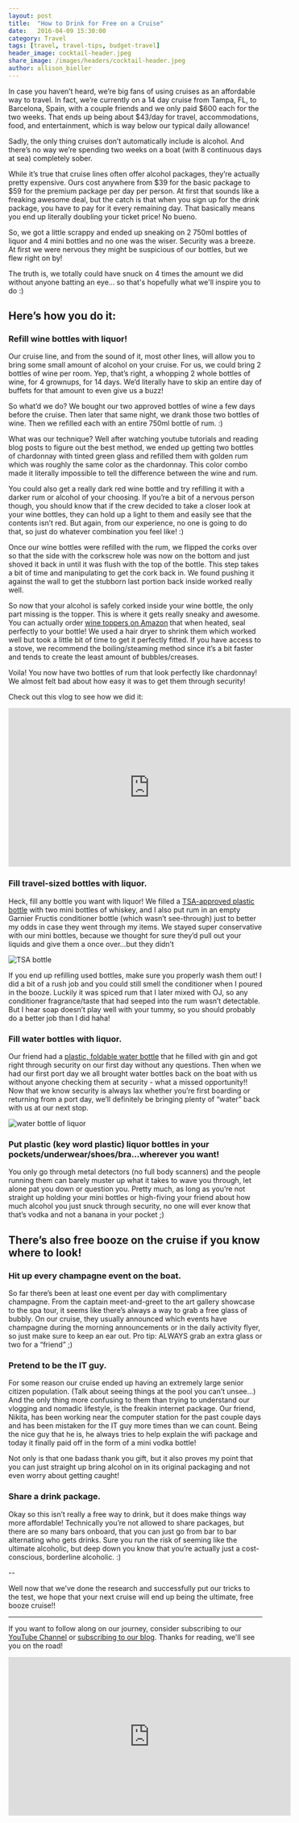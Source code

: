 ```yaml
---
layout: post
title:  "How to Drink for Free on a Cruise"
date:   2016-04-09 15:30:00
category: Travel
tags: [travel, travel-tips, budget-travel]
header_image: cocktail-header.jpeg
share_image: /images/headers/cocktail-header.jpeg
author: allison_bieller
---
```


In case you haven’t heard, we’re big fans of using cruises as an affordable way to travel. In fact, we’re currently on a 14 day cruise from Tampa, FL, to Barcelona, Spain, with a couple friends and we only paid $600 each for the two weeks. That ends up being about $43/day for travel, accommodations, food, and entertainment, which is way below our typical daily allowance!

Sadly, the only thing cruises don’t automatically include is alcohol. And there’s no way we’re spending two weeks on a boat (with 8 continuous days at sea) completely sober. 

While it’s true that cruise lines often offer alcohol packages, they’re actually pretty expensive. Ours cost anywhere from $39 for the basic package to $59 for the premium package per day per person. At first that sounds like a freaking awesome deal, but the catch is that when you sign up for the drink package, you have to pay for it every remaining day. That basically means you end up literally doubling your ticket price! No bueno.

So, we got a little scrappy and ended up sneaking on 2 750ml bottles of liquor and 4 mini bottles and no one was the wiser. Security was a breeze. At first we were nervous they might be suspicious of our bottles, but we flew right on by!

The truth is, we totally could have snuck on 4 times the amount we did without anyone batting an eye... so that's hopefully what we'll inspire you to do :) 


## Here’s how you do it:


### Refill wine bottles with liquor! 

Our cruise line, and from the sound of it, most other lines, will allow you to bring some small amount of alcohol on your cruise. For us, we could bring 2 bottles of wine per room. Yep, that’s right, a whopping 2 whole bottles of wine, for 4 grownups, for 14 days. We’d literally have to skip an entire day of buffets for that amount to even give us a buzz!

So what’d we do? We bought our two approved bottles of wine a few days before the cruise. Then later that same night, we drank those two bottles of wine. Then we refilled each with an entire 750ml bottle of rum. :)

What was our technique? Well after watching youtube tutorials and reading blog posts to figure out the best method, we ended up getting two bottles of chardonnay with tinted green glass and refilled them with golden rum which was roughly the same color as the chardonnay. This color combo made it literally impossible to tell the difference between the wine and rum. 

You could also get a really dark red wine bottle and try refilling it with a darker rum or alcohol of your choosing. If you’re a bit of a nervous person though, you should know that if the crew decided to take a closer look at your wine bottles, they can hold up a light to them and easily see that the contents isn’t red. But again, from our experience, no one is going to do that, so just do whatever combination you feel like! :) 

Once our wine bottles were refilled with the rum, we flipped the corks over so that the side with the corkscrew hole was now on the bottom and just shoved it back in until it was flush with the top of the bottle. This step takes a bit of time and manipulating to get the cork back in. We found pushing it against the wall to get the stubborn last portion back inside worked really well. 

So now that your alcohol is safely corked inside your wine bottle, the only part missing is the topper. This is where it gets really sneaky and awesome. You can actually order [wine toppers on Amazon](http://www.amazon.com/30-Black-PVC-Shrink-Capsules/dp/B00AUJE4GM/ref=sr_1_2?ie=UTF8&qid=1461261946&sr=8-2&keywords=pvc+wine+top) that when heated, seal perfectly to your bottle! We used a hair dryer to shrink them which worked well but took a little bit of time to get it perfectly fitted. If you have access to a stove, we recommend the boiling/steaming method since it’s a bit faster and tends to create the least amount of bubbles/creases.

Voila! You now have two bottles of rum that look perfectly like chardonnay! We almost felt bad about how easy it was to get them through security!

Check out this vlog to see how we did it:

<iframe width="560" height="315" src="https://www.youtube.com/embed/nwzotbEuuoI" frameborder="0" allowfullscreen></iframe>

### Fill travel-sized bottles with liquor. 

Heck, fill any bottle you want with liquor! We filled a [TSA-approved plastic bottle](http://www.amazon.com/Squeezable-Refillable-Bag-Travel-Accessories-Containers/dp/B014GLTG8U/ref=sr_1_2_a_it?rps=1&ie=UTF8&qid=1461262743&sr=8-2&keywords=tsa+approved+bottles&refinements=p_85%3A2470955011%2Cp_72%3A2661618011) with two mini bottles of whiskey, and I also put rum in an empty Garnier Fructis conditioner bottle (which wasn’t see-through) just to better my odds in case they went through my items. We stayed super conservative with our mini bottles, because we thought for sure they’d pull out your liquids and give them a once over...but they didn’t

![TSA bottle](/images/uploads/tsa-bottle.jpg)

If you end up refilling used bottles, make sure you properly wash them out! I did a bit of a rush job and you could still smell the conditioner when I poured in the booze. Luckily it was spiced rum that I later mixed with OJ, so any conditioner fragrance/taste that had seeped into the rum wasn’t detectable. But I hear soap doesn’t play well with your tummy, so you should probably do a better job than I did haha!

### Fill water bottles with liquor. 

Our friend had a [plastic, foldable water bottle](http://www.amazon.com/Vapur-Element-Bottle-Water-1-Liter/dp/B007UU6JI0/ref=sr_1_3?ie=UTF8&qid=1461336295&sr=8-3&keywords=foldable+water+bottle) that he filled with gin and got right through security on our first day without any questions. Then when we had our first port day we all brought water bottles back on the boat with us without anyone checking them at security - what a missed opportunity!! Now that we know security is always lax whether you’re first boarding or returning from a port day, we’ll definitely be bringing plenty of “water” back with us at our next stop.

![water bottle of liquor](/images/uploads/nikita-water-bottle.jpg)

### Put plastic (key word plastic) liquor bottles in your pockets/underwear/shoes/bra...wherever you want!

You only go through metal detectors (no full body scanners) and the people running them can barely muster up what it takes to wave you through, let alone pat you down or question you. Pretty much, as long as you’re not straight up holding your mini bottles or high-fiving your friend about how much alcohol you just snuck through security, no one will ever know that that’s vodka and not a banana in your pocket ;)


## There’s also free booze on the cruise if you know where to look!


### Hit up every champagne event on the boat.

So far there’s been at least one event per day with complimentary champagne. From the captain meet-and-greet to the art gallery showcase to the spa tour, it seems like there’s always a way to grab a free glass of bubbly. On our cruise, they usually announced which events have champagne during the morning announcements or in the daily activity flyer, so just make sure to keep an ear out. Pro tip: ALWAYS grab an extra glass or two for a “friend” ;)

### Pretend to be the IT guy. 

For some reason our cruise ended up having an extremely large senior citizen population. (Talk about seeing things at the pool you can’t unsee...) And the only thing more confusing to them than trying to understand our vlogging and nomadic lifestyle, is the freakin internet package. Our friend, Nikita, has been working near the computer station for the past couple days and has been mistaken for the IT guy more times than we can count. Being the nice guy that he is, he always tries to help explain the wifi package and today it finally paid off in the form of a mini vodka bottle!

Not only is that one badass thank you gift, but it also proves my point that you can just straight up bring alcohol on in its original packaging and not even worry about getting caught!

### Share a drink package. 

Okay so this isn’t really a free way to drink, but it does make things way more affordable! Technically you’re not allowed to share packages, but there are so many bars onboard, that you can just go from bar to bar alternating who gets drinks. Sure you run the risk of seeming like the ultimate alcoholic, but deep down you know that you’re actually just a cost-conscious, borderline alcoholic. :)

--

Well now that we’ve done the research and successfully put our tricks to the test, we hope that your next cruise will end up being the ultimate, free booze cruise!!

----

If you want to follow along on our journey, consider subscribing to our [YouTube Channel](https://www.youtube.com/c/TheEndlessAdventure?sub_confirmation=1) or [subscribing to our blog](http://conversational.us6.list-manage.com/subscribe?u=f210e827b5997f97a4c359077&id=cbb27cac9e). Thanks for reading, we'll see you on the road!

<iframe width="560" height="315" src="https://www.youtube.com/embed/Qm7a1IA7oQ8" frameborder="0" allowfullscreen></iframe>
